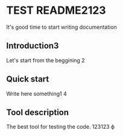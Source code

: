 # TEST README2123
 It's good time to start writing documentation

## Introduction3
Let's start from the beggining
2
## Quick start
Write here something1
4
## Tool description
The best tool for testing the code.
123123
ф
